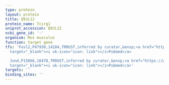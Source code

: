 ```yaml
---
type: protein
layout: protein
title: Q9JL12
protein_name: Tcirg1
uniprot_accession: Q9JL12
ncbi_gene_id: '-'
organism: Mus musculus
function: target gene
tfs: 'Fosl2,P47930,14284,TRRUST,inferred by curator,&ensp;<a href="https://www.ncbi.nlm.nih.gov/pubmed/?term=17419679%5Buid%5D"
  target="_blank"><i uk-icon="icon: link"></i>Pubmed</a>

  Jund,P15066,16478,TRRUST,inferred by curator,&ensp;<a href="https://www.ncbi.nlm.nih.gov/pubmed/?term=17419679%5Buid%5D"
  target="_blank"><i uk-icon="icon: link"></i>Pubmed</a>'
targets: ''
binding_sites: ''
---
```

